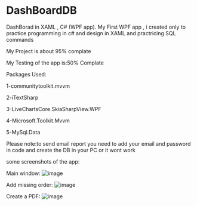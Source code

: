 # DashBoardDB
DashBorad in XAML , C# (WPF app).
My First WPF app , i created only to practice programming in c# and design in XAML and practricing SQL commands

My Project is about 95% complate

My Testing of the app is:50% Complate

Packages Used:

1-communitytoolkit.mvvm

2-iTextSharp

3-LiveChartsCore.SkiaSharpView.WPF

4-Microsoft.Toolkit.Mvvm

5-MySql.Data

Please note:to send email report you need to add your email and password in code and create the DB in your PC or it wont work

some screenshots of the app:

Main window:
![image](https://i.snipboard.io/0ckjIm.jpg)

Add missing order:
![image](https://i.snipboard.io/hnP3uY.jpg)

Create a PDF:
![image](https://snipboard.io/sHcW2P.jpg)
